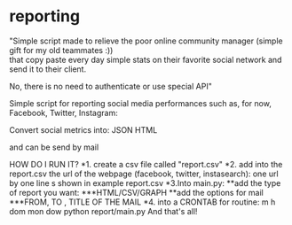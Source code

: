 reporting
=========


"Simple script made to  relieve the poor online community manager
(simple gift for my old teammates :))  
that copy paste every day simple stats on their favorite social network and send it to their client.

No, there is no need to authenticate or use special API" 

Simple script for reporting social media performances such as, for now, Facebook, Twitter, Instagram:

Convert social metrics into:
JSON
HTML

and can be send by mail

HOW DO I RUN IT?
*1. create a csv file called "report.csv"
*2. add into the report.csv the url of the webpage (facebook, twitter, instasearch): one url by one line s shown in example report.csv
*3.Into main.py: 
**add the type of report you want:
***HTML/CSV/GRAPH
**add the options for mail
***FROM, TO , TITLE OF THE MAIL
*4. into a CRONTAB for routine:
m h  dom mon dow python report/main.py 
And that's all!



